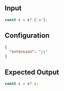 
## Input
```javascript input
const c = x?.['a'];
```

## Configuration
```json configuration
{
  "extension": "js"
}
```

## Expected Output
```javascript expected output
const c = x?.a;
```
